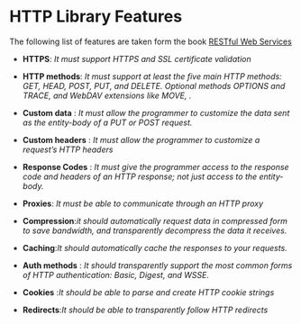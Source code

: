 # HTTP Library Features
The following list of features are taken form the book [RESTful Web Services](http://www.amazon.com/Restful-Web-Services-Leonard-Richardson/dp/0596529260/ref=sr_1_1?ie=UTF8&qid=1322155984&sr=8-1)

* **HTTPS**: _It must support HTTPS and SSL certificate validation_

* **HTTP methods**: _It must support at least the five main HTTP methods: GET, HEAD, POST, PUT, and DELETE. Optional methods
                 OPTIONS and TRACE, and WebDAV extensions like MOVE, ._
* **Custom data** : _It must allow the programmer to customize the data sent as the entity-body of a
PUT or POST request._
* **Custom headers**  : _It must allow the programmer to customize a request’s HTTP headers_
* **Response Codes** :  _It must give the programmer access to the response code and headers of an HTTP
response; not just access to the entity-body._
* **Proxies**: _It must be able to communicate through an HTTP proxy_

* **Compression**:_it should automatically request data in compressed form to save
bandwidth, and transparently decompress the data it receives._
* **Caching**:_It should automatically cache the responses to your requests._
* **Auth methods** : _It should transparently support the most common forms of HTTP authentication:
Basic, Digest, and WSSE._
* **Cookies** :_It should be able to parse and create HTTP cookie strings_
* **Redirects**:_It should be able to transparently follow HTTP redirects_